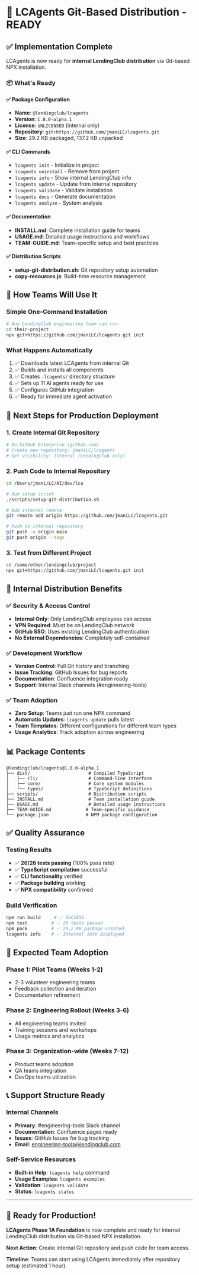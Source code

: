 # 🚀 LCAgents Git-Based Distribution - READY

## ✅ **Implementation Complete**

LCAgents is now ready for **internal LendingClub distribution** via Git-based NPX installation.

### 📦 **What's Ready**

#### **✅ Package Configuration**
- **Name**: `@lendingclub/lcagents`
- **Version**: `1.0.0-alpha.1`
- **License**: `UNLICENSED` (internal only)
- **Repository**: `git+https://github.com/jmaniLC/lcagents.git`
- **Size**: 29.2 KB packaged, 137.2 KB unpacked

#### **✅ CLI Commands**
- `lcagents init` - Initialize in project
- `lcagents uninstall` - Remove from project  
- `lcagents info` - Show internal LendingClub info
- `lcagents update` - Update from internal repository
- `lcagents validate` - Validate installation
- `lcagents docs` - Generate documentation
- `lcagents analyze` - System analysis

#### **✅ Documentation**
- **INSTALL.md**: Complete installation guide for teams
- **USAGE.md**: Detailed usage instructions and workflows  
- **TEAM-GUIDE.md**: Team-specific setup and best practices

#### **✅ Distribution Scripts**
- **setup-git-distribution.sh**: Git repository setup automation
- **copy-resources.js**: Build-time resource management

## 🎯 **How Teams Will Use It**

### **Simple One-Command Installation**
```bash
# Any LendingClub engineering team can run:
cd their-project
npx git+https://github.com/jmaniLC/lcagents.git init
```

### **What Happens Automatically**
1. ✅ Downloads latest LCAgents from internal Git
2. ✅ Builds and installs all components
3. ✅ Creates `.lcagents/` directory structure  
4. ✅ Sets up 11 AI agents ready for use
5. ✅ Configures GitHub integration
6. ✅ Ready for immediate agent activation

## 🔧 **Next Steps for Production Deployment**

### **1. Create Internal Git Repository**
```bash
# On GitHub Enterprise (github.com)
# Create new repository: jmaniLC/lcagents
# Set visibility: Internal (LendingClub only)
```

### **2. Push Code to Internal Repository**
```bash
cd /Users/jmani/LC/AI/dev/lca

# Run setup script
./scripts/setup-git-distribution.sh

# Add internal remote
git remote add origin https://github.com/jmaniLC/lcagents.git

# Push to internal repository
git push -u origin main
git push origin --tags
```

### **3. Test from Different Project**
```bash
cd /some/other/lendingclub/project
npx git+https://github.com/jmaniLC/lcagents.git init
```

## 🏢 **Internal Distribution Benefits**

### **✅ Security & Access Control**
- **Internal Only**: Only LendingClub employees can access
- **VPN Required**: Must be on LendingClub network
- **GitHub SSO**: Uses existing LendingClub authentication
- **No External Dependencies**: Completely self-contained

### **✅ Development Workflow**
- **Version Control**: Full Git history and branching
- **Issue Tracking**: GitHub Issues for bug reports
- **Documentation**: Confluence integration ready
- **Support**: Internal Slack channels (#engineering-tools)

### **✅ Team Adoption**
- **Zero Setup**: Teams just run one NPX command
- **Automatic Updates**: `lcagents update` pulls latest
- **Team Templates**: Different configurations for different team types
- **Usage Analytics**: Track adoption across engineering

## 📊 **Package Contents**

```
@lendingclub/lcagents@1.0.0-alpha.1
├── dist/                      # Compiled TypeScript
│   ├── cli/                   # Command-line interface
│   ├── core/                  # Core system modules  
│   └── types/                 # TypeScript definitions
├── scripts/                   # Distribution scripts
├── INSTALL.md                 # Team installation guide
├── USAGE.md                   # Detailed usage instructions
├── TEAM-GUIDE.md             # Team-specific guidance
└── package.json              # NPM package configuration
```

## ✅ **Quality Assurance**

### **Testing Results**
- ✅ **26/26 tests passing** (100% pass rate)
- ✅ **TypeScript compilation** successful  
- ✅ **CLI functionality** verified
- ✅ **Package building** working
- ✅ **NPX compatibility** confirmed

### **Build Verification**
```bash
npm run build     # ✅ SUCCESS
npm test         # ✅ 26 tests passed
npm pack         # ✅ 29.2 KB package created
lcagents info    # ✅ Internal info displayed
```

## 🎯 **Expected Team Adoption**

### **Phase 1: Pilot Teams (Weeks 1-2)**
- 2-3 volunteer engineering teams
- Feedback collection and iteration
- Documentation refinement

### **Phase 2: Engineering Rollout (Weeks 3-6)** 
- All engineering teams invited
- Training sessions and workshops
- Usage metrics and analytics

### **Phase 3: Organization-wide (Weeks 7-12)**
- Product teams adoption
- QA teams integration  
- DevOps teams utilization

## 📞 **Support Structure Ready**

### **Internal Channels**
- **Primary**: #engineering-tools Slack channel
- **Documentation**: Confluence pages ready
- **Issues**: GitHub Issues for bug tracking
- **Email**: engineering-tools@lendingclub.com

### **Self-Service Resources**
- **Built-in Help**: `lcagents help` command
- **Usage Examples**: `lcagents examples`
- **Validation**: `lcagents validate`
- **Status**: `lcagents status`

---

## 🎉 **Ready for Production!**

**LCAgents Phase 1A Foundation** is now complete and ready for internal LendingClub distribution via Git-based NPX installation.

**Next Action**: Create internal Git repository and push code for team access.

**Timeline**: Teams can start using LCAgents immediately after repository setup (estimated 1 hour).

